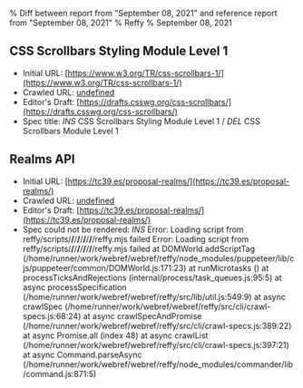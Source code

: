 % Diff between report from "September 08, 2021" and reference report from "September 08, 2021"
% Reffy
% September 08, 2021

## CSS Scrollbars Styling Module Level 1

- Initial URL: [https://www.w3.org/TR/css-scrollbars-1/](https://www.w3.org/TR/css-scrollbars-1/)
- Crawled URL: [undefined](undefined)
- Editor's Draft: [https://drafts.csswg.org/css-scrollbars/](https://drafts.csswg.org/css-scrollbars/)
- Spec title: *INS* CSS Scrollbars Styling Module Level 1 / *DEL* CSS Scrollbars Module Level 1


## Realms API

- Initial URL: [https://tc39.es/proposal-realms/](https://tc39.es/proposal-realms/)
- Crawled URL: [undefined](undefined)
- Editor's Draft: [https://tc39.es/proposal-realms/](https://tc39.es/proposal-realms/)
- Spec could not be rendered: *INS* Error: Loading script from reffy/scripts/__/__/__/__/__/__/__/__/reffy.mjs failed Error: Loading script from reffy/scripts/__/__/__/__/__/__/__/__/reffy.mjs failed
    at DOMWorld.addScriptTag (/home/runner/work/webref/webref/reffy/node_modules/puppeteer/lib/cjs/puppeteer/common/DOMWorld.js:171:23)
    at runMicrotasks (<anonymous>)
    at processTicksAndRejections (internal/process/task_queues.js:95:5)
    at async processSpecification (/home/runner/work/webref/webref/reffy/src/lib/util.js:549:9)
    at async crawlSpec (/home/runner/work/webref/webref/reffy/src/cli/crawl-specs.js:68:24)
    at async crawlSpecAndPromise (/home/runner/work/webref/webref/reffy/src/cli/crawl-specs.js:389:22)
    at async Promise.all (index 48)
    at async crawlList (/home/runner/work/webref/webref/reffy/src/cli/crawl-specs.js:397:21)
    at async Command.parseAsync (/home/runner/work/webref/webref/reffy/node_modules/commander/lib/command.js:871:5)


